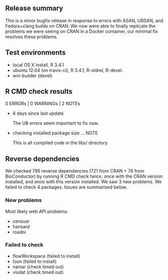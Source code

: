 ## Release summary

This is a minor bugfix release in response to errors with ASAN, UBSAN, and Fedora+clang builds on CRAN.  We now were able to finally replicate the problems we were seeing on CRAN in a Docker container, our minimal fix resolves these problems.

## Test environments

* local OS X install, R 3.4.1
* ubuntu 12.04 (on travis-ci), R 3.4.1, R-oldrel, R-devel.
* win-builder (devel)

## R CMD check results

0 ERRORs | 0 WARNINGs | 2 NOTEs

* 6 days since last update

  The UB errors seem important to fix now.

* checking installed package size ... NOTE

  This is all compiled code in the libs/ directory.

## Reverse dependencies

We checked 795 reverse dependencies (721 from CRAN + 74 from BioConductor) by running R CMD check twice, once with the CRAN version installed, and once with this version installed. We saw 3 new problems. We failed to check 4 packages. Issues are summarised below.

### New problems

Most likely web API problems:

* censusr
* hansard
* roadoi

### Failed to check

* flowWorkspace (failed to install)
* loon          (failed to install)
* naniar        (check timed out)
* visdat        (check timed out)
